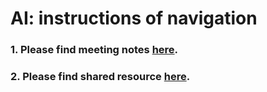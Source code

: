 # AI: instructions of navigation 


### 1. Please find meeting notes [here](https://github.com/Furiends/AI/blob/main/meeting%20notes.md).
### 2. Please find shared resource [here](https://github.com/Furiends/AI/blob/main/resource.md).

